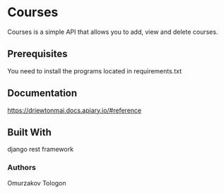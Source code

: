 # Courses

Courses is a simple API that allows you to add, view and delete courses.

## Prerequisites

You need to install the programs located in requirements.txt
## Documentation

https://driewtonmai.docs.apiary.io/#reference

## Built With

django rest framework

### Authors

Omurzakov Tologon
